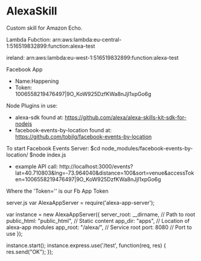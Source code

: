 # AlexaSkill
Custom skill for Amazon Echo.

Lambda Fubction:
arn:aws:lambda:eu-central-1:516519832899:function:alexa-test

ireland: arn:aws:lambda:eu-west-1:516519832899:function:alexa-test


Facebook App
  - Name:Happening
  - Token: 	
1006558219476497|9O_KoW925DzfKWa8nJjl1xpGo6g


Node Plugins in use:
  - alexa-sdk   found at: https://github.com/alexa/alexa-skills-kit-sdk-for-nodejs
  - facebook-events-by-location   found at: https://github.com/tobilg/facebook-events-by-location

To start Facebook Events Server:
 $cd node_modules/facebook-events-by-location/
 $node index.js

 - example API call: http://localhost:3000/events?lat=40.710803&lng=-73.964040&distance=100&sort=venue&accessToken=1006558219476497|9O_KoW925DzfKWa8nJjl1xpGo6g

 Where the 'Token='' is our Fb App Token

server.js
var AlexaAppServer = require('alexa-app-server');

var instance = new AlexaAppServer({
  server_root: __dirname,     // Path to root
  public_html: "public_html", // Static content
  app_dir: "apps",            // Location of alexa-app modules
  app_root: "/alexa/",        // Service root
  port: 8080                  // Port to use
});

instance.start();
instance.express.use('/test', function(req, res) { res.send("OK"); });
